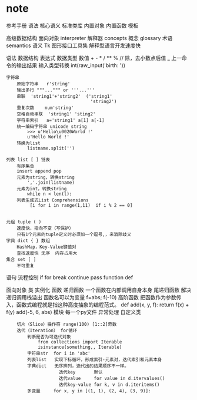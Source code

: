 # note
参考手册
    语法 核心语义
标准类库
    内置对象 内置函数 模板

高级数据结构 面向对象
interpreter 解释器
concepts 概念
glossary 术语
semantics 语义
Tk 图形接口工具集
解释型语言开发速度快

语法
数据结构
表达式
数据类型
    数值
        + - * / ** %
        // 除，去小数点后值
        _ 上一命令的输出结果
        输入类型转换  int(raw_input('birth: '))

    字符串
        原始字符串   r'string'
        输出多行 """...""" or '''...'''
        串联  'string1'+'string2'  ('string1'
                                    'string2')
        重复次数    num'string'
        空格自动串联  'string1' 'sting2'
        字符串索引   a='string1' a[1] a[-1]
        统一编码字符串 unicode string
            >>> u'Hello\u0020World !'
            u'Hello World !'
        转换为list
            listname.split('')

    列表 list [ ] 链表
        有序集合
        insert append pop
        元素为string，转换string
            ','.join(listname)
        元素为int，转换string
            while n < len(l):
        列表生成式List Comprehensions
             [i for i in range(1,11)  if i % 2 == 0]


    元组 tuple ( )
        速度快，指向不变（写保护）
        只有1个元素的tuple定义时必须加一个逗号,，来消除歧义
    字典 dict { } 数组
        HashMap，Key-Value键值对
        查找速度快 无序  内存占用大
    集合 set [ ]
        不可重复

语句
    流程控制
        if
        for
        break continue pass
        function def

面向对象
    类
        实例化
    函数
        递归函数   一个函数在内部调用自身本身
        尾递归函数 解决递归调用栈溢出
        函数名可以为变量    f=abs; f(-10)
        高阶函数 把函数作为参数传入，函数式编程就是指这种高度抽象的编程范式。
            def add(x, y, f): return f(x) + f(y)
            add(-5, 6, abs)
    模块
        每一个py文件
异常处理
自定义类

        切片（Slice）操作符 range(100) [1::2]奇数
        迭代（Iteration） for循环
            判断是否为可迭代对象
                from collections import Iterable
                isinstance(something,, Iterable)
            字符串str  for i in 'abc'
            列表list   实现下标循环，形成索引-元素对，迭代索引和元素本身
            字典dict   无序排列，迭代出的结果顺序不一样。
                        迭代key       默认
                        迭代value     for value in d.itervalues()
                        迭代key-value for k, v in d.iteritems()
            多变量     for x, y in [(1, 1), (2, 4), (3, 9)]:





